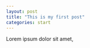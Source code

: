 ```yaml
---
layout: post
title: "This is my first post"
categories: start
---
```


Lorem ipsum dolor sit amet, 

